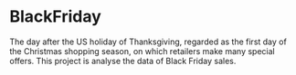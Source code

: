 # BlackFriday
The day after the US holiday of Thanksgiving, regarded as the first day of the Christmas shopping season, on which retailers make many special offers.
This project is analyse the data of Black Friday sales.
